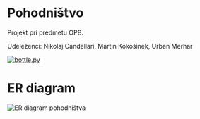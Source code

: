# Pohodništvo

Projekt pri predmetu OPB.

Udeleženci: Nikolaj Candellari, Martin Kokošinek, Urban Merhar

[![bottle.py](https://mybinder.org/badge_logo.svg)](https://mybinder.org/v2/gh/Marsovc1/Pohodnistvo/master?urlpath=proxy/8080/)

# ER diagram

![ER diagram pohodništva](https://github.com/Marsovc1/Pohodnistvo/blob/master/Diagram/Pohodnistvo%20diagram.jpg)

